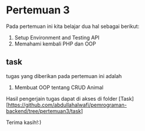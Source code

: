 # Pertemuan 3
Pada pertemuan ini kita belajar dua hal sebagai berikut:
1. Setup Environment and Testing API
2. Memahami kembali PHP dan OOP

## task
tugas yang diberikan pada pertemuan ini adalah
1. Membuat OOP tentang CRUD Animal

Hasil pengerjain tugas dapat di akses di folder [Task][https://github.com/abdullahalwafi/pemrograman-backend/tree/pertemuan3/task]

Terima kasih!:)
